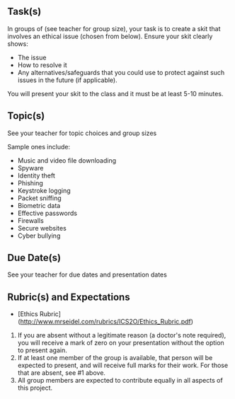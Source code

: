 Task(s)
-------
In groups of (see teacher for group size), your task is to create a skit that involves an ethical issue (chosen from below). Ensure your skit clearly shows:
* The issue
* How to resolve it
* Any alternatives/safeguards that you could use to protect against such issues in the future (if applicable). 

You will present your skit to the class and it must be at least 5-10 minutes.


Topic(s)
-----------
See your teacher for topic choices and group sizes

Sample ones include:

* Music and video file downloading
* Spyware
* Identity theft
* Phishing
* Keystroke logging
* Packet sniffing
* Biometric data
* Effective passwords
* Firewalls
* Secure websites
* Cyber bullying

Due Date(s)
-----------
See your teacher for due dates and presentation dates


Rubric(s) and Expectations
--------------------------
* [Ethics Rubric] (http://www.mrseidel.com/rubrics/ICS2O/Ethics_Rubric.pdf)

1. If you are absent without a legitimate reason (a doctor's note required), you will receive a mark of zero on your presentation without the option to present again.
2. If at least one member of the group is available, that person will be expected to present, and will receive full marks for their work. For those that are absent, see #1 above.
3. All group members are expected to contribute equally in all aspects of this project.
